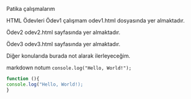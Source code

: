 Patika çalışmalarım

HTML Ödevleri
Ödev1 çalışmam odev1.html dosyasında yer almaktadır.

Ödev2 odev2.html sayfasında yer almaktadır.

Ödev3 odev3.html sayfasında yer almaktadır.

Diğer konularıda burada not alarak ilerleyeceğim.


markdown notum
`console.log("Hello, World!");`

```javascript
function (){
console.log("Hello, World!);
}
```